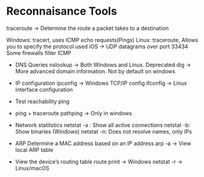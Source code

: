 # Reconnaisance Tools

traceroute → Determine the route a packet takes to a destination

Windows: tracert, uses ICMP echo requests(Pings)
Linux: traceroute, Allows you to specify the protocol used
iOS → UDP datagrams over port 33434
Some firewalls filter ICMP

- DNS Queries
nslookup → Both Windows and Linux. 
Deprecated
dig → More advanced domain information. Not by default on windows

- IP configuration
ipconfig → Windows TCP/IP config
ifconfig → Linux interface configuration

- Test reachability
ping
- ping + traceroute
pathping → Only in windows

- Network statitstics
netstat -a : Show all active connections
netstat -b: Show binaries (Windows)
netstat -n: Does not resolve names, only IPs

- ARP
Determine a MAC address based on an IP address
arp -a → View local ARP table

- View the device’s routing table 
route print → Windows
netstat -r → Linux/macOS